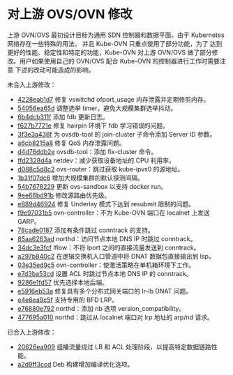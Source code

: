 # 对上游 OVS/OVN 修改

上游 OVN/OVS 最初设计目标为通用 SDN 控制器和数据平面。由于 Kubernetes 网络存在一些特殊的用法，
并且 Kube-OVN 只重点使用了部分功能，为了 达到更好的性能、稳定性和特定的功能，Kube-OVN 对上游
OVN/OVS 做了部分修改。用户如果使用自己的 OVN/OVS 配合 Kube-OVN 的控制器进行工作时需要注意
下述的改动可能造成的影响。

未合入上游修改：

- [4228eab1d7](https://github.com/kubeovn/kube-ovn/blob/master/dist/images/patches/4228eab1d722087ba795e310eadc9e25c4513ec1.patch) 修复 vswitchd ofport_usage 内存泄露并定期修剪内存。
- [54056ea65d](https://github.com/kubeovn/kube-ovn/blob/master/dist/images/patches/54056ea65dc28aa1c4c721a2a34d7913f79f8376.patch) 调整选举 timer，避免大规模集群选举抖动。
- [6b4dcb311f](https://github.com/kubeovn/kube-ovn/blob/master/dist/images/patches/6b4dcb311f171d81a5d40ea51a273fc356c123db.patch) 添加 fdb 更新日志。
- [f627b7721e](https://github.com/kubeovn/kube-ovn/blob/master/dist/images/patches/f627b7721ec282f2edaf798913b1559b939687f0.patch) 修复 hairpin 环境下 fdb 学习错误的问题。
- [3f3e3a436f](https://github.com/kubeovn/kube-ovn/blob/master/dist/images/patches/3f3e3a436ff5eb2eaafbeeae8ea9dc0c514fe8a3.patch) 为 ovsdb-tool 的 join-cluster 子命令添加 Server ID 参数。
- [a6cb8215a8](https://github.com/kubeovn/kube-ovn/blob/master/dist/images/patches/a6cb8215a80635129e4fada4c0d25c25fb746bf7.patch) 修复 QoS 内存泄露问题。
- [d4d76ddb2e](https://github.com/kubeovn/kube-ovn/blob/master/dist/images/patches/d4d76ddb2e12cdd9e73bb5e008ebb9fd1b4d6ca6.patch) ovsdb-tool：添加 fix-cluster 命令。
- [ffd2328d4a](https://github.com/kubeovn/kube-ovn/blob/master/dist/images/patches/ffd2328d4a55271569e2b89e54a2c18f4e186af8.patch) netdev：减少获取设备地址的 CPU 利用率。
- [d088c5d8c2](https://github.com/kubeovn/kube-ovn/blob/master/dist/images/patches/d088c5d8c263552c5a31d87813991aee30ab74de.patch) ovs-router：跳过获取 kube-ipvs0 的源地址。
- [1b31f07dc6](https://github.com/kubeovn/kube-ovn/blob/master/dist/images/patches/1b31f07dc60c016153fa35d936cdda0e02e58492.patch) 增加大规模集群的默认探测间隔。
- [54b7678229](https://github.com/kubeovn/kube-ovn/blob/master/dist/images/patches/54b767822916606dbb78335a3197983f435b5b8a.patch) 更新 ovs-sandbox 以支持 docker run。
- [9ee66bd91b](https://github.com/kubeovn/kube-ovn/blob/master/dist/images/patches/9ee66bd91be65605cffb9a490b4dba3bc13358e9.patch) 修改源路由优先级。
- [e889d46924](https://github.com/kubeovn/kube-ovn/blob/master/dist/images/patches/e889d46924085ca0fe38a2847da973dfe6ea100e.patch) 修复 Underlay 模式下达到 resubmit 限制的问题。
- [f9e97031b5](https://github.com/kubeovn/kube-ovn/blob/master/dist/images/patches/f9e97031b56ab5747b5d73629198331a6daacdfd.patch) ovn-controller：不为 Kube-OVN 端口在 localnet 上发送 GARP。
- [78cade0187](https://github.com/kubeovn/kube-ovn/blob/master/dist/images/patches/78cade01874292e2c101c39b975290ef6c812a50.patch) 添加有条件跳过 conntrack 的支持。
- [85aa6263ad](https://github.com/kubeovn/kube-ovn/blob/master/dist/images/patches/85aa6263ad5b3648eb7ceec90c812328dbb7c6c0.patch) northd：访问节点本地 DNS IP 时跳过 conntrack。
- [34dc3e3fcf](https://github.com/kubeovn/kube-ovn/blob/master/dist/images/patches/34dc3e3fcfacec6597293765ecd6e20fe15581f1.patch) lflow：不将 lport 之间的直接流量发送到 conntrack。
- [a297b840c2](https://github.com/kubeovn/kube-ovn/blob/master/dist/images/patches/a297b840c2c9f118c7ce6133077087b5999f12dd.patch) 在逻辑交换机入口管道中将 DNAT 数据包直接输出到 lsp。
- [03e35ed9c5](https://github.com/kubeovn/kube-ovn/blob/master/dist/images/patches/03e35ed9c5b4de0fa8acbc2c057cdd5957a8d605.patch) ovn-controller：使激活策略在单机箱环境下工作。
- [e7d3ba53cd](https://github.com/kubeovn/kube-ovn/blob/master/dist/images/patches/e7d3ba53cdcbc524bb29c54ddb07b83cc4258ed7.patch) 设置 ACL 时跳过节点本地 DNS IP 的 conntrack。
- [9286e1fd57](https://github.com/kubeovn/kube-ovn/blob/master/dist/images/patches/9286e1fd578fdb8f565a0f4aa9066b538295e1ac.patch) 优先选择本地后端。
- [e5916eb53a](https://github.com/kubeovn/kube-ovn/blob/master/dist/images/patches/e5916eb53abc3b7d28c407c3c47566c46116090a.patch) 修复具有多个分布式网关端口的 lr-lb DNAT 问题。
- [e4e6ea9c5f](https://github.com/kubeovn/kube-ovn/blob/master/dist/images/patches/e4e6ea9c5f4ba080b719924e470daa8094ff38a7.patch) 支持专用的 BFD LRP。
- [e76880e792](https://github.com/kubeovn/kube-ovn/blob/master/dist/images/patches/e76880e792af56b2a3836098105079f5f8f1ff26.patch) northd：添加 nb 选项 version_compatibility。
- [477695a010](https://github.com/kubeovn/kube-ovn/blob/master/dist/images/patches/477695a010affe56efdd66b60510fa612f8704c1.patch) northd：跳过从 localnet 端口对 lrp 地址的 arp/nd 请求。

已合入上游修改：

- [20626ea909](https://github.com/ovn-org/ovn/commit/20626ea9097020194fa558865ee8d64ba9ca0816) 组播流量绕过 LB 和 ACL 处理阶段，以提高特定数据链路性能。
- [a2d9ff3ccd](https://github.com/ovn-org/ovn/commit/a2d9ff3ccd4e12735436b0578ce0020cb62f2c27) Deb 构建增加编译优化选项。
